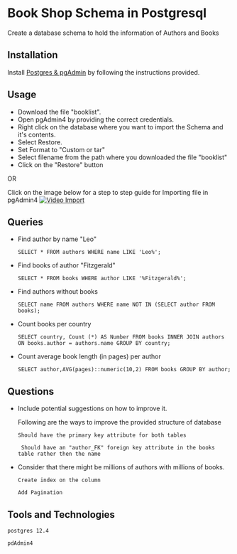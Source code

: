 # Book Shop Schema in Postgresql

Create a database schema to hold the information of Authors and Books

## Installation
Install [Postgres & pgAdmin](https://codingpub.dev/ubuntu-install-postgresql-and-pgadmin/) by following the instructions provided.

## Usage

- Download the file "booklist".
- Open pgAdmin4 by providing the correct credentials.
- Right click on the database where you want to import the Schema and it's contents.
- Select Restore.
- Set Format to "Custom or tar"
- Select filename from the path where you downloaded the file "booklist"
- Click on the "Restore" button

OR

 Click on the image below for a step to step guide for Importing file in pgAdmin4
 [![Video Import](https://drive.google.com/uc?export=view&id=1S1x1g74XZ6527r75PMQUa01Z5JNifNra)](https://youtu.be/l5VtQpDl_RA "Video Import")

## Queries

- Find author by name "Leo"

    ```SELECT * FROM authors WHERE name LIKE 'Leo%';```

  
- Find books of author "Fitzgerald"

    ```SELECT * FROM books WHERE author LIKE '%Fitzgerald%';```

        
- Find authors without books

    ```SELECT name FROM authors WHERE name NOT IN (SELECT author FROM books);```

- Count books per country

    ```SELECT country, Count (*) AS Number FROM books INNER JOIN authors ON books.author = authors.name GROUP BY country;```

- Count average book length (in pages) per author

    ```SELECT author,AVG(pages)::numeric(10,2) FROM books GROUP BY author;```


## Questions
- Include potential suggestions on how to improve it.
    
    Following are the ways to improve the provided structure of database
    
    ``` Should have the primary key attribute for both tables ```
    
    ``` Should have an "author_FK" foreign key attribute in the books table rather then the name```
 
 - Consider that there might be millions of authors with millions of books.
 
   ``` Create index on the column ```
   
   ``` Add Pagination ```
    
## Tools and Technologies
    
    postgres 12.4

    pdAdmin4
